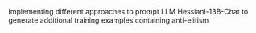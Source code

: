 Implementing different approaches to prompt LLM Hessiani-13B-Chat to generate additional training examples containing anti-elitism
